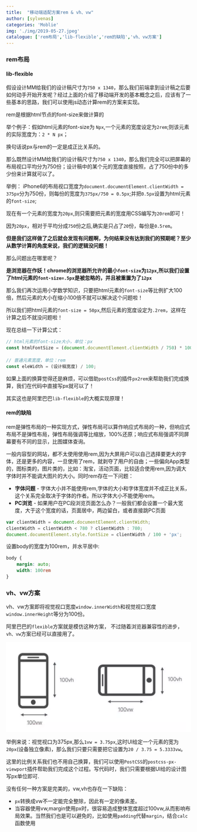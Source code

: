 ```yaml
---
title:  "移动端适配方案rem & vh、vw"
author: [sylvenas]
categories: 'Moblie'
img: './img/2019-05-27.jpeg'
catalogue: ['rem布局','lib-flexible','rem的缺陷','vh、vw方案']
---
```


### rem布局

#### lib-flexible
假设设计MM给我们的设计稿尺寸为`750 x 1340`，那么我们前端拿到设计稿之后要如何动手开始开发呢？经过上面的介绍了移动端开发的基本概念之后，应该有了一些基本的思路，我们可以使用js动态计算rem的方案来实现。

rem是根据html节点的font-size来做计算的

举个例子：假如html元素的font-size为 `Npx`,一个元素的宽度设定为`2rem`;则该元素的实际宽度为：`2 * N px`；

换句话说px与rem的一定是成正比关系的。

那么既然设计MM给我们的设计稿尺寸为`750 x 1340`，那么我们完全可以把屏幕的布局视口平均分为750份；设计稿中的某个元的宽度直接按照，占了750份中的多少份来计算就可以了。

举例：
iPhone6的布局视口宽度为`document.documentElement.clientWidth = 375px`分为750份，则每份的宽度为`375px/750 = 0.5px`;并把`0.5px`设置为html元素的`font-size`;

现在有一个元素的宽度为`20px`,则只需要把元素的宽度用CSS编写为`20rem`即可！

因为`20px`，相对于平均分成`750`份之后,确实是只占了`20`份，每份是`0.5rem`。

**但是我们这样做了之后就会发现有问题啊，为何结果没有达到我们的预期呢？至少从数学计算的角度来说，我们的逻辑没问题！**

那么问题出在哪里呢？

**是浏览器在作妖！chrome的浏览器所允许的最小`font-size`为`12px`,所以我们设置了html元素的`font-size=.5px`是被忽略的，并且被重置为了`12px`**

那么我们再次运用小学数学知识，只要把html元素的`font-size`等比例扩大100倍，然后元素的大小在缩小100倍不就可以解决这个问题啦！

所以我们把html元素的`font-size = 50px`,然后元素的宽度设定为`.2rem`，这样在计算之后不就没问题啦！

现在总结一下计算公式：
``` js
// html元素的font-size大小，单位：px
const htmlFontSize = (document.documentElement.clientWidth / 750) * 100;

// 普通元素宽度，单位：rem
const eleWidth = (设计稿宽度) / 100;
```
如果上面的换算觉得还是麻烦，可以借助`postCss`的插件`px2rem`来帮助我们完成换算，我们在代码中直接写px就可以了！

其实这也是阿里巴巴`lib-flexible`的大概实现原理！

#### rem的缺陷
rem是弹性布局的一种实现方式，弹性布局可以算作响应式布局的一种，但响应式布局不是弹性布局，弹性布局强调等比缩放，100%还原；响应式布局强调不同屏幕要有不同的显示，比图媒体查询。

一般内容型的网站，都不太使用使用rem,因为大屏用户可以自己选择要更大的字体，还是更多的内容，一旦使用了rem，就剥夺了用户的自由；一些偏向App类型的，图标类的，图片类的，比如：淘宝，活动页面，比较适合使用rem,因为调大字体时并不能调大图片的大小。同时rem存在一下问题：

* **字体问题** - 字体大小并不能使用rem,字体的大小和字体宽度并不成正比关系，这个关系完全取决于字体的作者。所以字体大小不能使用rem。
* **PC浏览** - 如果用户在PC段浏览页面怎么办？一般我们都会设置一个最大宽度，大于这个宽度的话，页面居中，两边留白，或者直接跳PC页面

``` js
var clientWidth = document.documentElement.clientWidth;
clientWidth = clientWidth < 780 ? clientWidth : 780;
document.documentElement.style.fontSize = clientWidth / 100 + 'px';
```

设置body的宽度为100rem，并水平居中:
``` css
body {
    margin: auto;
    width: 100rem
}
```

### vh、vw方案

vh、vw方案即将视觉视口宽度`window.innerWidth`和视觉视口宽度`window.innerHeight`等分为100份。

阿里巴巴的`flexible`方案就是模仿这种方案， 不过随着浏览器兼容性的进步，`vh、vw`方案已经可以直接用了。

![vw-vh](../../images/vw-vh.png)

举例来说：视觉视口为375px,那么`1vw = 3.75px`,这时UI给定一个元素的宽为`20px`(设备独立像素)，那么我们只要只需要把它设置为`20 / 3.75 = 5.3333vw`。

这里的比例关系我们也不用自己换算，我们可以使用`PostCSS`的`postcss-px-viewport`插件帮助我们完成这个过程。写代码时，我们只需要根据UI给的设计图写px单位即可.

没有任何一种方案是完美的，vw,vh也存在一下缺陷：
* `px`转换成vw不一定能完全整除，因此有一定的像素差。
* 当容器使用vw,margin使用px时，很容易造成整体宽度超过100vw,从而影响布局效果。当然我们也是可以避免的，比如使用`padding`代替`margin`，结合`calc`函数使用









